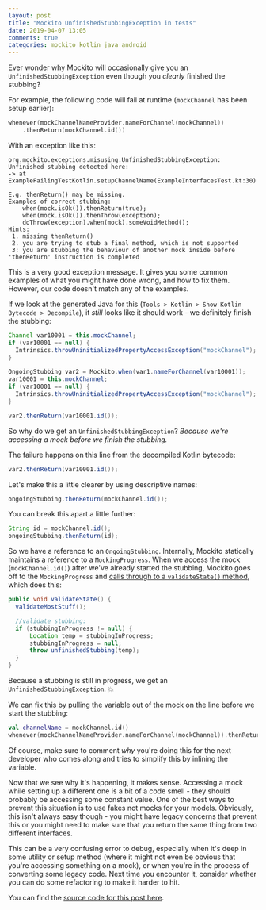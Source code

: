 ```yaml
---
layout: post
title: "Mockito UnfinishedStubbingException in tests"
date: 2019-04-07 13:05
comments: true
categories: mockito kotlin java android
---
```


Ever wonder why Mockito will occasionally give you an `UnfinishedStubbingException` even though you _clearly_ finished the stubbing?

For example, the following code will fail at runtime (`mockChannel` has been setup earlier):

``` kotlin
whenever(mockChannelNameProvider.nameForChannel(mockChannel))
    .thenReturn(mockChannel.id())
```

With an exception like this:

```
org.mockito.exceptions.misusing.UnfinishedStubbingException: 
Unfinished stubbing detected here:
-> at ExampleFailingTestKotlin.setupChannelName(ExampleInterfacesTest.kt:30)

E.g. thenReturn() may be missing.
Examples of correct stubbing:
    when(mock.isOk()).thenReturn(true);
    when(mock.isOk()).thenThrow(exception);
    doThrow(exception).when(mock).someVoidMethod();
Hints:
 1. missing thenReturn()
 2. you are trying to stub a final method, which is not supported
 3: you are stubbing the behaviour of another mock inside before 'thenReturn' instruction is completed
```

This is a very good exception message. It gives you some common examples of what you might have done wrong, and how to fix them. However, our code doesn't match any of the examples.

<!-- more -->

If we look at the generated Java for this (`Tools > Kotlin > Show Kotlin Bytecode > Decompile`), it _still_ looks like it should work - we definitely finish the stubbing:

``` java
Channel var10001 = this.mockChannel;
if (var10001 == null) {
  Intrinsics.throwUninitializedPropertyAccessException("mockChannel");
}

OngoingStubbing var2 = Mockito.when(var1.nameForChannel(var10001));
var10001 = this.mockChannel;
if (var10001 == null) {
  Intrinsics.throwUninitializedPropertyAccessException("mockChannel");
}

var2.thenReturn(var10001.id());
```

So why do we get an `UnfinishedStubbingException`? *Because we're accessing a mock before we finish the stubbing.*

The failure happens on this line from the decompiled Kotlin bytecode:
``` java
var2.thenReturn(var10001.id());
```

Let's make this a little clearer by using descriptive names:
``` java
ongoingStubbing.thenReturn(mockChannel.id());
```

You can break this apart a little further:
``` java
String id = mockChannel.id();
ongoingStubbing.thenReturn(id);
```

So we have a reference to an `OngoingStubbing`. Internally, Mockito statically maintains a reference to a `MockingProgress`. When we access the mock (`mockChannel.id()`) after we've already started the stubbing, Mockito goes off to the `MockingProgress` and [calls through to a `validateState()` method](https://github.com/mockito/mockito/blob/49e07acc30fb486a8af773977e461cf4d1c876ec/src/main/java/org/mockito/internal/handler/MockHandlerImpl.java#L64), which does this:

``` java
public void validateState() {
  validateMostStuff();

  //validate stubbing:
  if (stubbingInProgress != null) {
      Location temp = stubbingInProgress;
      stubbingInProgress = null;
      throw unfinishedStubbing(temp);
  }
}
```

Because a stubbing is still in progress, we get an `UnfinishedStubbingException`. 💥

We can fix this by pulling the variable out of the mock on the line before we start the stubbing:
``` kotlin
val channelName = mockChannel.id()
whenever(mockChannelNameProvider.nameForChannel(mockChannel)).thenReturn(channelName)
```

Of course, make sure to comment _why_ you're doing this for the next developer who comes along and tries to simplify this by inlining the variable.

Now that we see why it's happening, it makes sense. Accessing a mock while setting up a different one is a bit of a code smell - they should probably be accessing some constant value. One of the best ways to prevent this situation is to use fakes not mocks for your models. Obviously, this isn't always easy though - you might have legacy concerns that prevent this or you might need to make sure that you return the same thing from two different interfaces.

This can be a very confusing error to debug, especially when it's deep in some utility or setup method (where it might not even be obvious that you're accessing something on a mock), or when you're in the process of converting some legacy code. Next time you encounter it, consider whether you can do some refactoring to make it harder to hit.

You can find the [source code for this post here](https://github.com/adamsp/mockito-tests).